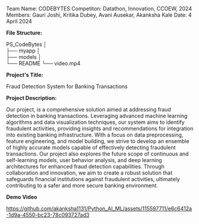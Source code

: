 Team Name: CODEBYTES
Competiton: Datathon, Innovation, CCOEW, 2024
Members: Gauri Joshi, Kritika Dubey, Avani Ausekar, Akanksha Kale
Date: 4 April 2024

****File Structure:****

PS_CodeBytes
│   
├── myapp
│   
├── models
│   
└── README
    └── video.mp4


****Project's Title:****

Fraud Detection System for Banking Transactions


****Project Description:**** 

Our project, is a comprehensive solution aimed at addressing fraud detection in banking transactions. Leveraging advanced machine learning algorithms and data visualization techniques, our system aims to identify fraudulent activities, providing insights and recommendations for integration into existing banking infrastructure. With a focus on data preprocessing, feature engineering, and model building, we strive to develop an ensemble of highly accurate models capable of effectively detecting fraudulent transactions. Our project also explores the future scope of continuous and self-learning models, user behavior analysis, and deep learning architectures for enhanced fraud detection capabilities. Through collaboration and innovation, we aim to create a robust solution that safeguards financial institutions against fraudulent activities, ultimately contributing to a safer and more secure banking environment.






****Demo Video****    

https://github.com/akanksha1131/Python_AI_ML/assets/115597711/e6c6412a-1d9a-4550-bc23-78c093727ad3


